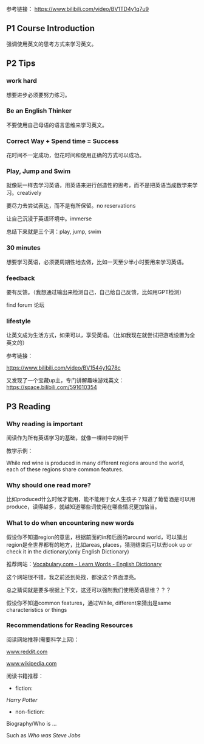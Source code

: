 参考链接：
https://www.bilibili.com/video/BV1TD4y1q7u9

## P1 Course Introduction

强调使用英文的思考方式来学习英文。

## P2 Tips

### work hard

想要进步必须要努力练习。

### Be an English Thinker

不要使用自己母语的语言思维来学习英文。

### Correct Way + Spend time = Success

花时间不一定成功，但花时间和使用正确的方式可以成功。

### Play, Jump and Swim

就像玩一样去学习英语，用英语来进行创造性的思考，而不是把英语当成数学来学习。creatively

要尽力去尝试表达，而不是有所保留。no reservations

让自己沉浸于英语环境中。immerse

总结下来就是三个词：play, jump, swim

### 30 minutes

想要学习英语，必须要周期性地去做，比如一天至少半小时要用来学习英语。

### feedback

要有反馈。（我想通过输出来检测自己，自己给自己反馈，比如用GPT检测）

find forum 论坛

### lifestyle

让英文成为生活方式，如果可以，享受英语。（比如我现在就尝试把游戏设置为全英文的）

参考链接：

https://www.bilibili.com/video/BV1544y1Q78c

又发现了一个宝藏up主，专门讲解趣味游戏英文：https://space.bilibili.com/591610354

## P3 Reading

### Why reading is important

阅读作为所有英语学习的基础，就像一棵树中的树干

教学示例：

While red wine is produced in many different regions around the world, each of these regions share common features. 

### Why should one read more?

比如produced什么时候才能用，能不能用于女人生孩子？知道了葡萄酒是可以用produce，读得越多，就越知道哪些词使用在哪些情况更加恰当。

### What to do when encountering new words 

假设你不知道region的意思，根据前面的in和后面的around world，可以猜出region是全世界都有的地方，比如areas, places，猜测结束后可以去look up or check it in the dictionary(only English Dictionary)

推荐网站：[Vocabulary.com - Learn Words - English Dictionary](https://www.vocabulary.com/)

这个网站很不错，我之前还到处找，都没这个界面漂亮。

总之猜词就是要多根据上下文，这还可以强制我们使用英语思维？？？

假设你不知道common features，通过While, different来猜出是same characteristics or things

### Recommendations for Reading Resources 

阅读网站推荐(需要科学上网)：

www.reddit.com

www.wikipedia.com

阅读书籍推荐：

- fiction:

*Harry Potter*

- non-fiction:

Biography/Who is ...

Such as *Who was Steve Jobs*